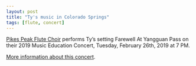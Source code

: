 ```yaml
---
layout: post
title: "Ty's music in Colorado Springs"
tags: [flute, concert]
---
```


[Pikes Peak Flute Choir](https://thepikespeakflutechoir.com/) performs Ty’s setting Farewell At Yangguan Pass on their 2019 Music Education Concert, Tuesday, February 26th, 2019 at 7 PM.

[More information about this concert](https://thepikespeakflutechoir.com/concerts/2019/musiced_2019.html?fbclid=IwAR0hWz1QmoOMg-k7Zkyu6gcbuBjDCMJIpgkpendSyQqTCEzJSczoUOWbf4A).

